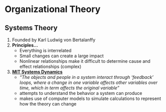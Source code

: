 # Organizational Theory #
## Systems Theory ##
1. Founded by Karl Ludwig von Bertalanffy
2. __Principles…__
	* Everything is interrelated
	* Small changes can create a large impact
	* Nonlinear relationships make it difficult to determine cause and effect relationships (complex)
3. __[MIT Systems Dynamics](http://web.mit.edu/sysdyn/sd-intro/)__
	* _“The objects and people in a system interact through ‘feedback’ loops, where a change in one variable affects other variables over time, which in term affects the original variable”_
	* attempts to understand the behavior a system can produce
	* makes use of computer models to simulate calculations to represent how the theory can change


